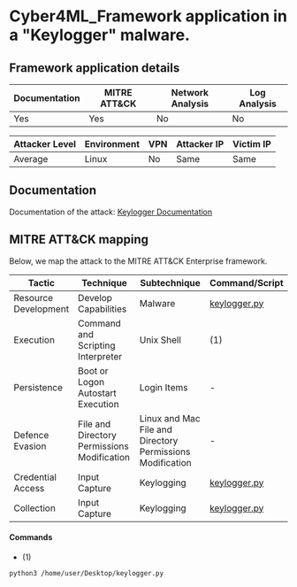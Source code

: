 # Cyber4ML_Framework application in a "Keylogger" malware.

## Framework application details

|Documentation|MITRE ATT&CK|Network Analysis|Log Analysis|
|-|-|-|-|
|Yes|Yes|No|No|

|Attacker Level|Environment|VPN|Attacker IP|Victim IP|
|-|-|-|-|-|
|Average|Linux|No|Same|Same|

## Documentation

Documentation of the attack: [Keylogger Documentation](https://github.com/stevendamianakis/Keylogger/blob/main/Linux_Guide/README.MD)

## MITRE ATT&CK mapping

Below, we map the attack to the MITRE ATT&CK Enterprise framework.

| Tactic | Technique | Subtechnique | Command/Script |
|-|-|-|-|
| Resource Development | Develop Capabilities | Malware | [keylogger.py](https://github.com/stevendamianakis/Keylogger/blob/main/keylogger.py) |
| Execution | Command and Scripting Interpreter | Unix Shell | (1) |
| Persistence | Boot or Logon Autostart Execution | Login Items | - |
| Defence Evasion | File and Directory Permissions Modification | Linux and Mac File and Directory Permissions Modification | - |
| Credential Access |  Input Capture | Keylogging | [keylogger.py](https://github.com/stevendamianakis/Keylogger/blob/main/keylogger.py) |
| Collection |  Input Capture | Keylogging | [keylogger.py](https://github.com/stevendamianakis/Keylogger/blob/main/keylogger.py) |

#### Commands
- (1)
```
python3 /home/user/Desktop/keylogger.py
```
